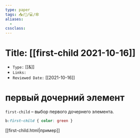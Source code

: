 ```yaml
---
type: paper
tags: 📥️/📜️/💻/🕸
aliases:
  - 
cssclass: 
---
```




# Title: **[[first-child 2021-10-16]]**
- `Type:` [[&]]
- `Links:`
- `Reviewed Date:` [[2021-10-16]]

# первый дочерний элемент
`first-child` – выбор первого дочернего элемента.


```css
b:first-child { color: green }
```

[[first-child.html|пример]]